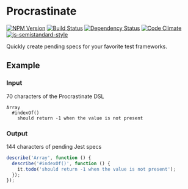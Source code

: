 # Procrastinate
[![NPM Version](http://img.shields.io/npm/v/procrastinate.svg?style=flat)](https://www.npmjs.org/package/procrastinate)
[![Build Status](https://travis-ci.org/nickmccurdy/procrastinate.svg?branch=master)](https://travis-ci.org/nickmccurdy/procrastinate)
[![Dependency Status](https://gemnasium.com/badges/github.com/nickmccurdy/procrastinate.svg)](https://gemnasium.com/github.com/nickmccurdy/procrastinate)
[![Code Climate](https://codeclimate.com/github/nickmccurdy/procrastinate/badges/gpa.svg)](https://codeclimate.com/github/nickmccurdy/procrastinate)
[![js-semistandard-style](https://img.shields.io/badge/code%20style-semistandard-brightgreen.svg?style=flat)](https://github.com/Flet/semistandard)

Quickly create pending specs for your favorite test frameworks.

## Example

### Input
70 characters of the Procrastinate DSL
```
Array
  #indexOf()
    should return -1 when the value is not present
```

### Output
144 characters of pending Jest specs
```javascript
describe('Array', function () {
  describe('#indexOf()', function () {
    it.todo('should return -1 when the value is not present');
  });
});
```
